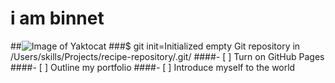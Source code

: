 # i am binnet
##![Image of Yaktocat](https://octodex.github.com/images/yaktocat.png)
###$ git init=Initialized empty Git repository in /Users/skills/Projects/recipe-repository/.git/
####- [ ] Turn on GitHub Pages
####- [ ] Outline my portfolio
####- [ ] Introduce myself to the world
